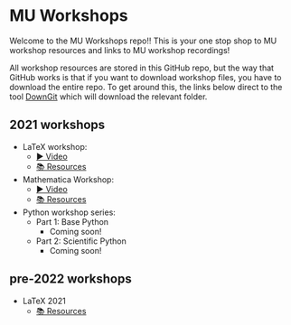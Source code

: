 # MU Workshops
Welcome to the MU Workshops repo!! This is your one stop shop to MU workshop resources and links to MU workshop recordings!

All workshop resources are stored in this GitHub repo, but the way that GitHub works is that if you want to download workshop files, you have to download the entire repo. To get around this, the links below direct to the tool [DownGit](https://downgit.github.io/#/home) which will download the relevant folder.

## 2021 workshops
- LaTeX workshop:
  - [▶ Video](https://youtu.be/2Yu7ZgBFVvY)
  - [📚 Resources](https://downgit.github.io/#/home?url=https://github.com/UWA-Maths-Union/mu-workshops/tree/main/2022/latex)
- Mathematica Workshop:
  - [▶ Video](https://youtu.be/BdJwVogTtlo)
  - [📚 Resources](https://downgit.github.io/#/home?url=https://github.com/UWA-Maths-Union/mu-workshops/tree/main/2022/mathematica)
- Python workshop series:
  - Part 1: Base Python
    - Coming soon!
  - Part 2: Scientific Python
    - Coming soon!

## pre-2022 workshops
- LaTeX 2021
  - [📚 Resources](https://downgit.github.io/#/home?url=https://github.com/UWA-Maths-Union/mu-workshops/tree/main/pre-2022/2021-latex)